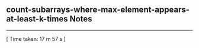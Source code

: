 <h2>count-subarrays-where-max-element-appears-at-least-k-times Notes</h2><hr>[ Time taken: 17 m 57 s ]